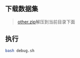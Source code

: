 ## 下载数据集

>[other.zip](https://oneflow-public.oss-cn-beijing.aliyuncs.com/datasets/models/NLP/other.zip)解压到当前目录下面

## 执行

```bash
bash debug.sh
```